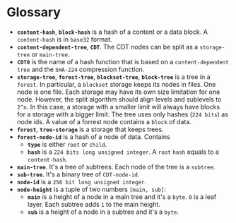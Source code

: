 # Glossary

- **`content-hash`**, **`block-hash`** is a hash of a content or a data block. A `content-hash` is in `base32` format.
- **`content-dependent-tree`**, **`CDT`**. The CDT nodes can be split as a `storage-tree` or `main-tree`.
- **`CDT0`** is the name of a hash function that is based on a `content-dependent tree` and the `SHA-224` compression function.
- **`storage-tree`**, **`forest-tree`**, **`blockset-tree`**, **`block-tree`** is a tree in a `forest`.  In particular, a `blockset` storage keeps its nodes in files. One node is one file. Each storage may have its own size limitation for one node. However, the split algorithm should align levels and sublevels to `2^n`. In this case, a storage with a smaller limit will always have blocks for a storage with a bigger limit. The tree uses only hashes (`224 bits`) as node ids. A value of a forrest node contains a `block` of data.
- **`forest`**, **`tree-storage`** is a storage that keeps trees.
- **`forest-node-id`** is a hash of a node of data. Contains
    - **`type`** is either `root` or `child`.
    - **`hash`** is a `224 bits long unsigned integer`. A `root` `hash` equals to a `content-hash`.
- **`main-tree`**. It's a tree of subtrees. Each node of the tree is a `subtree`.
- **`sub-tree`**. It's a binary tree of `CDT-node-id`.
- **`node-id`** is a `256 bit long unsigned integer`.
- **`node-height`** is a tuple of two numbers `[main, sub]`:
  - **`main`** is a height of a node in a main tree and it's a `byte`. `0` is a leaf layer. Each subtree adds `1` to the main height.
  - **`sub`** is a height of a node in a subtree and it's a `byte`.
